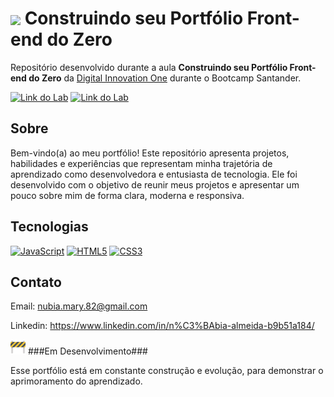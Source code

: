 <h1>
    <a href="https://www.dio.me/">
     <img align="center" width="40px" src="https://hermes.digitalinnovation.one/assets/diome/logo-minimized.png"></a>
    <span>Construindo seu Portfólio Front-end do Zero</span>
</h1>

Repositório desenvolvido durante a aula **Construindo seu Portfólio Front-end do Zero** da [Digital Innovation One](https://www.dio.me/) durante o Bootcamp Santander.

[![Link do Lab](https://img.shields.io/badge/▶-000?style=for-the-badge&logo=movie&logoColor=E94D5F)](https://web.dio.me/lab/construindo-seu-portfolio-front-end-do-zero/learning/81cbe4c1-6e9e-4ce3-be7d-412aef4efb24) 
[![Link do Lab](https://img.shields.io/badge/Acesse%20o%20Lab%20na%20Plataforma-E94D5F?style=for-the-badge)](https://web.dio.me/lab/construindo-seu-portfolio-front-end-do-zero/learning/81cbe4c1-6e9e-4ce3-be7d-412aef4efb24)

## Sobre
Bem-vindo(a) ao meu portfólio! Este repositório apresenta projetos, habilidades e experiências que representam minha trajetória de aprendizado como desenvolvedora e entusiasta de tecnologia. Ele foi desenvolvido com o objetivo de reunir meus projetos e apresentar um pouco sobre mim de forma clara, moderna e responsiva. 

## Tecnologias
[![JavaScript](https://img.shields.io/badge/JavaScript-000?style=for-the-badge&logo=javascript&logoColor=30A3DC)]()
[![HTML5](https://img.shields.io/badge/HTML5-000?style=for-the-badge&logo=html5&logoColor=E94D5F)]() 
[![CSS3](https://img.shields.io/badge/CSS3-000?style=for-the-badge&logo=css3&logoColor=30A3DC)]()

## Contato
Email: nubia.mary.82@gmail.com 

Linkedin: https://www.linkedin.com/in/n%C3%BAbia-almeida-b9b51a184/
 
<img src="./assets/images/image.png" width="24"/> ###Em Desenvolvimento###

Esse portfólio está em constante construção e evolução, para demonstrar o aprimoramento do aprendizado.


